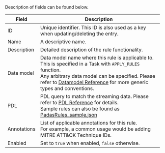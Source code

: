 
Description of fields can be found below.

| Field       | Description                                           | 
| -------     | ----------------------------------------------------- | 
| ID          | Unique identifier.  This ID is also used as a key when updating/deleting the entry. |
| Name        | A descriptive name.                                   |
| Description | Detailed description of the rule functionality.       |
| Data model  | Data model name where this rule is applicable to.  This is specified in a Task with `APPLY_RULES` function.<br/>Any arbitrary data model can be specified.  Please refer to [Datamodel Reference](datamodel-reference.md) for more generic types and conventions. |
| PDL         | PDL query to match the streaming data.  Please refer to [PDL Reference](../pdl-quick-reference) for details.<br/>Sample rules can also be found as [PadasRules_sample.json](../assets/config/PadasRules_sample.json) |
| Annotations | List of applicable annotations for this rule.<br/>For example, a common usage would be adding MITRE ATT&CK Technique IDs. |
| Enabled     | Set to `true` when enabled, `false` otherwise.        |
